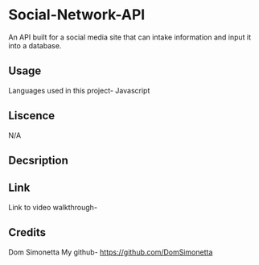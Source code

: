 # Social-Network-API
An API built for a social media site that can intake information and input it into a database.

## Usage
Languages used in this project- Javascript

## Liscence 
N/A

##  Decsription 


## Link
Link to video walkthrough- 


## Credits
Dom Simonetta
My github- https://github.com/DomSimonetta
